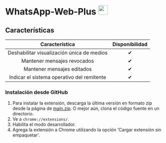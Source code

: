 # WhatsApp-Web-Plus <img src="https://www.pngmart.com/files/22/WhatsApp-Logo-PNG-Picture.png" style="width: 30px"></img>

## Características
|         **Característica**          | **Disponibilidad** |
|:------------------------:|:------------:|
| Deshabilitar visualización única de medios |      ✔       |
|  Mantener mensajes revocados   |      ✔       |
|   Mantener mensajes editados   |      ✔       |
|    Indicar el sistema operativo del remitente    |      ✔       |

### Instalación desde GitHub
1. Para instalar la extensión, descarga la última versión en formato zip desde la página de [main.zip](https://github.com/Samu330/WhatsApp-Web-Plus/archive/refs/heads/main.zip). O mejor aún, clona el código fuente en un directorio.
2. Ve a `chrome://extensions/`.
3. Habilita el modo desarrollador.
4. Agrega la extensión a Chrome utilizando la opción 'Cargar extensión sin empaquetar'.

